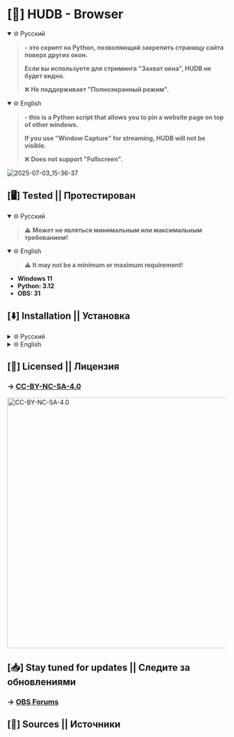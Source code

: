# [📘] HUDB - Browser
<details open>
<summary>🌐 Русский</summary>

> **- это скрипт на Python, позволяющий закрепить страницу сайта поверх других окон.**
>
> **Если вы используете для стриминга "Захват окна", HUDB не будет видно.**
> 
> ❌ **Не поддерживает "Полноэкранный режим".**
</details>
<details open>
<summary>🌐 English</summary>

> **- this is a Python script that allows you to pin a website page on top of other windows.**
>
> **If you use "Window Capture" for streaming, HUDB will not be visible.**
> 
> ❌ **Does not support "Fullscreen".**
</details>

![2025-07-03_15-36-37](https://github.com/user-attachments/assets/4546477e-dd5f-4301-8a54-098ff4c80e91)
## [🖥️] Tested || Протестирован
<details open>
<summary>🌐 Русский</summary>

> ⚠️ **Может не являться минимальным или максимальным требованием!**
</details>
<details open>
<summary>🌐 English</summary>

> ⚠️ **It may not be a minimum or maximum requirement!**
</details>

+ **Windows 11**
+ **Python: 3.12**
+ **OBS: 31**
## [⬇️] Installation || Установка
<details>
<summary>🌐 Русский</summary>
<details>
<summary>🆕 Для начинающих</summary>

> -1. Установите "Python" и проверьте поддерживает ли OBS выбранную версию в "Сервис" -> "Скрипты" -> "Настройки  Python".
> 
> ![-1](https://github.com/user-attachments/assets/839074dd-c503-4636-bd79-cb1d067926e2)
</details>

> **0. Установите библиотеки через командную строку:**
> 
> + ***py -3.12 -m pip install PyQt5 PyQtWebEngine***
> 
> ![0](https://github.com/user-attachments/assets/2e23e8a4-35bd-48a8-abdb-1303851b2e46)
> 
> **1. Установите и настройте скрипт в настройках OBS "Сервис" -> "Скрипты".**
> 
> ![1](https://github.com/user-attachments/assets/3753f57f-f754-4413-9209-bcd19912ece0)
</details>
<details>
<summary>🌐 English</summary>

<details>
<summary>🆕 For beginners</summary>
  
> -1. Install "Python" and check if OBS supports the selected version in "Tools" -> "Scripts" -> "Python Settings".
> 
> ![-1](https://github.com/user-attachments/assets/839074dd-c503-4636-bd79-cb1d067926e2)
</details>

> **0. Install libraries via the command line:**
> 
> + ***py -3.12 -m pip install PyQt5 PyQtWebEngine***
> 
> ![0](https://github.com/user-attachments/assets/2e23e8a4-35bd-48a8-abdb-1303851b2e46)
> 
> **1. Install and configure the script in the OBS settings "Tools" -> "Scripts".**
> 
> ![1](https://github.com/user-attachments/assets/3753f57f-f754-4413-9209-bcd19912ece0)
</details>

## [📙] Licensed || Лицензия
### -> [CC-BY-NC-SA-4.0](https://github.com/Acvort/HUDB?tab=License-1-ov-file#creative-commons-attribution-non-commercial-share-alike-40-international)
<img width="1023" height="575" alt="CC-BY-NC-SA-4.0" src="https://github.com/user-attachments/assets/e9bd3225-5b55-4792-b8ec-606a13efb246" />

## [📥] Stay tuned for updates || Следите за обновлениями
### -> [OBS Forums](https://obsproject.com/forum/resources/)
## [🔗] Sources || Источники
